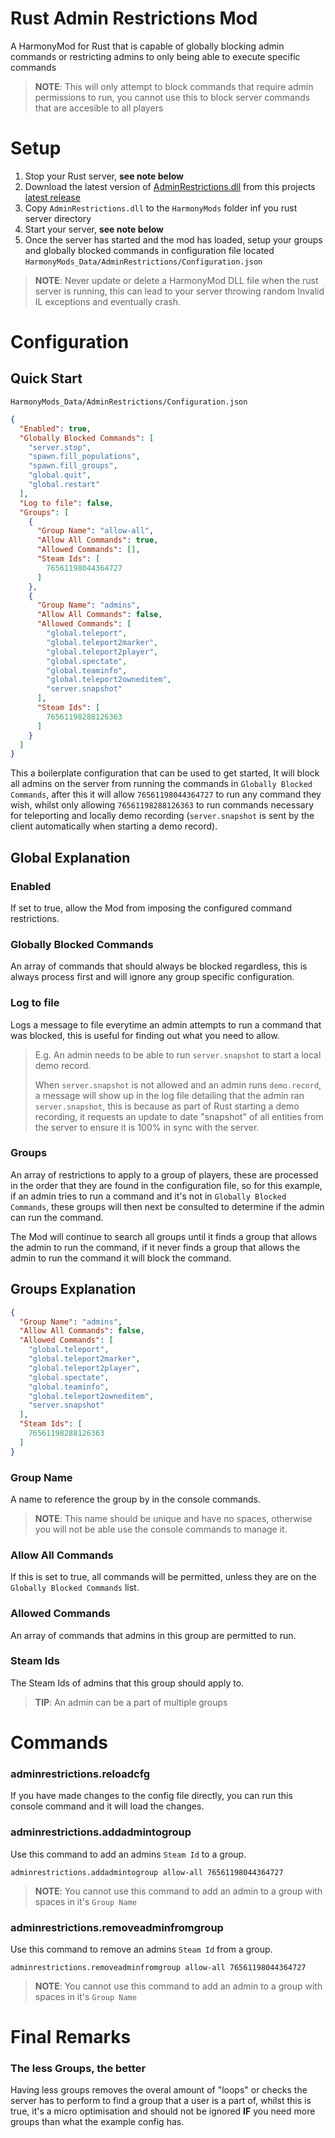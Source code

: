 # **Rust Admin Restrictions Mod**
A HarmonyMod for Rust that is capable of globally blocking admin commands or restricting admins to only being able to execute specific commands

> **NOTE**: This will only attempt to block commands that require admin permissions to run, you cannot use this to block server commands that are accesible to all players

# Setup
1. Stop your Rust server, **see note below**
2. Download the latest version of [AdminRestrictions.dll](https://github.com/Pinkstink-Rust/AdminRestrictions/releases/latest/download/AdminRestrictions.dll) from this projects [latest release](https://github.com/Pinkstink-Rust/AdminRestrictions/releases/latest)
3. Copy `AdminRestrictions.dll` to the `HarmonyMods` folder inf you rust server directory
4. Start your server, **see note below**
5. Once the server has started and the mod has loaded, setup your groups and globally blocked commands in configuration file located `HarmonyMods_Data/AdminRestrictions/Configuration.json`

 > **NOTE**: Never update or delete a HarmonyMod DLL file when the rust server is running, this can lead to your server throwing random Invalid IL exceptions and eventually crash.

 # Configuration
 ## Quick Start
 `HarmonyMods_Data/AdminRestrictions/Configuration.json`
```json
{
  "Enabled": true,
  "Globally Blocked Commands": [
    "server.stop",
    "spawn.fill_populations",
    "spawn.fill_groups",
    "global.quit",
    "global.restart"
  ],
  "Log to file": false,
  "Groups": [
    {
      "Group Name": "allow-all",
      "Allow All Commands": true,
      "Allowed Commands": [],
      "Steam Ids": [
        76561198044364727
      ]
    },
    {
      "Group Name": "admins",
      "Allow All Commands": false,
      "Allowed Commands": [
        "global.teleport",
        "global.teleport2marker",
        "global.teleport2player",
        "global.spectate",
        "global.teaminfo",
        "global.teleport2owneditem",
        "server.snapshot"
      ],
      "Steam Ids": [
        76561198288126363
      ]
    }
  ]
}
```

This a boilerplate configuration that can be used to get started, It will block all admins on the server from running the commands in `Globally Blocked Commands`, after this it will allow `76561198044364727` to run any command they wish, whilst only allowing `76561198288126363` to run commands necessary for teleporting and locally demo recording (`server.snapshot` is sent by the client automatically when starting a demo record).
## Global Explanation
### Enabled
If set to true, allow the Mod from imposing the configured command restrictions.

### Globally Blocked Commands
An array of commands that should always be blocked regardless, this is always process first and will ignore any group specific configuration.

### Log to file
Logs a message to file everytime an admin attempts to run a command that was blocked, this is useful for finding out what you need to allow.

> E.g. An admin needs to be able to run `server.snapshot` to start a local demo record.
> 
> When `server.snapshot` is not allowed and an admin runs `demo.record`, a message will show up in the log file detailing that the admin ran `server.snapshot`, this is because as part of Rust starting a demo recording, it requests an update to date "snapshot" of all entities from the server to ensure it is 100% in sync with the server.

### Groups
An array of restrictions to apply to a group of players, these are processed in the order that they are found in the configuration file, so for this example, if an admin tries to run a command and it's not in `Globally Blocked Commands`, these groups will then next be consulted to determine if the admin can run the command.

The Mod will continue to search all groups until it finds a group that allows the admin to run the command, if it never finds a group that allows the admin to run the command it will block the command.

## Groups Explanation
```json
{
  "Group Name": "admins",
  "Allow All Commands": false,
  "Allowed Commands": [
    "global.teleport",
    "global.teleport2marker",
    "global.teleport2player",
    "global.spectate",
    "global.teaminfo",
    "global.teleport2owneditem",
    "server.snapshot"
  ],
  "Steam Ids": [
    76561198288126363
  ]
}
```

### Group Name
A name to reference the group by in the console commands.

> **NOTE**: This name should be unique and have no spaces, otherwise you will not be able use the console commands to manage it.

### Allow All Commands
If this is set to true, all commands will be permitted, unless they are on the `Globally Blocked Commands` list.

### Allowed Commands
An array of commands that admins in this group are permitted to run.

### Steam Ids
The Steam Ids of admins that this group should apply to.

> **TIP**: An admin can be a part of multiple groups

# Commands
### adminrestrictions.reloadcfg
If you have made changes to the config file directly, you can run this console command and it will load the changes.

### adminrestrictions.addadmintogroup <group name> <admin steam id>
Use this command to add an admins `Steam Id` to a group.

`adminrestrictions.addadmintogroup allow-all 76561198044364727`
> **NOTE**: You cannot use this command to add an admin to a group with spaces in it's `Group Name`

### adminrestrictions.removeadminfromgroup <group name> <admin steam id>
Use this command to remove an admins `Steam Id` from a group.

`adminrestrictions.removeadminfromgroup allow-all 76561198044364727`
> **NOTE**: You cannot use this command to add an admin to a group with spaces in it's `Group Name`

# Final Remarks
### The less Groups, the better
Having less groups removes the overal amount of "loops" or checks the server has to perform to find a group that a user is a part of, whilst this is true, it's a micro optimisation and should not be ignored **IF** you need more groups than what the example config has.